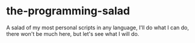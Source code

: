 # the-programming-salad
A salad of my most personal scripts in any language, I'll do what I can do, there won't be much here, but let's see what I will do.

